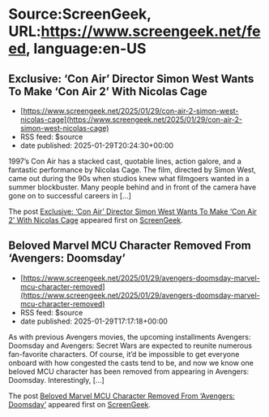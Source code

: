 # Source:ScreenGeek, URL:https://www.screengeek.net/feed, language:en-US

## Exclusive: ‘Con Air’ Director Simon West Wants To Make ‘Con Air 2’ With Nicolas Cage
 - [https://www.screengeek.net/2025/01/29/con-air-2-simon-west-nicolas-cage](https://www.screengeek.net/2025/01/29/con-air-2-simon-west-nicolas-cage)
 - RSS feed: $source
 - date published: 2025-01-29T20:24:30+00:00

<p>1997&#8217;s Con Air has a stacked cast, quotable lines, action galore, and a fantastic performance by Nicolas Cage. The film, directed by Simon West, came out during the 90s when studios knew what filmgoers wanted in a summer blockbuster. Many people behind and in front of the camera have gone on to successful careers in [...]</p>
<p>The post <a href="https://www.screengeek.net/2025/01/29/con-air-2-simon-west-nicolas-cage/">Exclusive: &#8216;Con Air&#8217; Director Simon West Wants To Make &#8216;Con Air 2&#8217; With Nicolas Cage</a> appeared first on <a href="https://www.screengeek.net">ScreenGeek</a>.</p>

## Beloved Marvel MCU Character Removed From ‘Avengers: Doomsday’
 - [https://www.screengeek.net/2025/01/29/avengers-doomsday-marvel-mcu-character-removed](https://www.screengeek.net/2025/01/29/avengers-doomsday-marvel-mcu-character-removed)
 - RSS feed: $source
 - date published: 2025-01-29T17:17:18+00:00

<p>As with previous Avengers movies, the upcoming installments Avengers: Doomsday and Avengers: Secret Wars are expected to reunite numerous fan-favorite characters. Of course, it&#8217;d be impossible to get everyone onboard with how congested the casts tend to be, and now we know one beloved MCU character has been removed from appearing in Avengers: Doomsday. Interestingly, [...]</p>
<p>The post <a href="https://www.screengeek.net/2025/01/29/avengers-doomsday-marvel-mcu-character-removed/">Beloved Marvel MCU Character Removed From &#8216;Avengers: Doomsday&#8217;</a> appeared first on <a href="https://www.screengeek.net">ScreenGeek</a>.</p>

